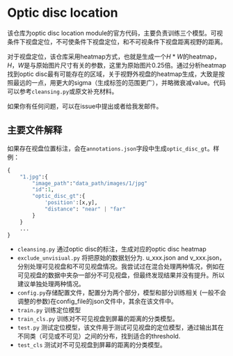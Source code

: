 # Optic disc location
该仓库为optic disc location module的官方代码，主要负责训练三个模型。可视条件下视盘定位，不可使条件下视盘定位，和不可视条件下视盘距离视野的距离。

对于视盘定位，该仓库采用heatmap方式，也就是生成一个$H*W$的heatmap，$H，W$是与原始图片尺寸有关的参数，这里为原始图片0.25倍。通过分析heatmap找到optic disc最有可能存在的区域，关于视野外视盘的heatmap生成，大致是按照最远的一点，用更大的sigma（生成标签的范围更广），并略微衰减value。代码可以参考`cleansing.py`或原文补充材料。

如果你有任何问题，可以在issue中提出或者给我发邮件。

## 主要文件解释
如果存在视盘位置标注，会在`annotations.json`字段中生成`optic_disc_gt`。样例：

```python
{
    "1.jpg":{
        "image_path":"data_path/images/1/jpg"
        "id":1,
        "optic_disc_gt":{
            'position':[x,y],
            "distance": "near" | "far"
        }
    }
    ...
}
```

- `cleansing.py` 通过optic disc的标注，生成对应的optic disc heatmap
- `exclude_unvisiual.py` 将把原始的数据划分为. u_xxx.json and v_xxx.json，分别处理可见视盘和不可见视盘情况。我尝试过在混合处理两种情况，例如在可见视盘的数据中夹杂一部分不可见视盘，但最终发现结果并没有提升。所以建议单独处理两种情况。
- `config.py`存储配置文件，配置分为两个部分，模型和部分训练相关 (一般不会调整的参数)在config_file的json文件中，其余在该文件中。
- `train.py` 训练定位模型
- `train_cls.py` 训练对不可见视盘到屏幕的距离的分类模型。
- `test.py` 测试定位模型，该文件用于测试可见视盘的定位模型，通过输出其在不同类（可见或不可见）之间的分布，找到适合的threshold.
- `test_cls` 测试对不可见视盘到屏幕的距离的分类模型。